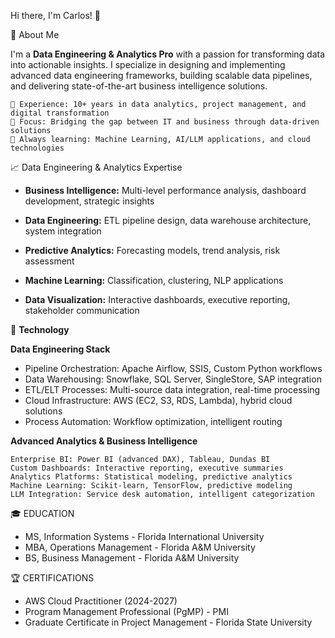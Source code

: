 Hi there, I'm Carlos! 👋

🚀 About Me

I'm a **Data Engineering & Analytics Pro** with a passion for transforming data into actionable insights. I specialize in designing and implementing advanced data engineering frameworks, building scalable data pipelines, and delivering state-of-the-art business intelligence solutions.

    💼 Experience: 10+ years in data analytics, project management, and digital transformation
    🎯 Focus: Bridging the gap between IT and business through data-driven solutions
    🌱 Always learning: Machine Learning, AI/LLM applications, and cloud technologies

📈 Data Engineering & Analytics Expertise

- **Business Intelligence:** Multi-level performance analysis, dashboard development, strategic insights

- **Data Engineering:** ETL pipeline design, data warehouse architecture, system integration

- **Predictive Analytics:** Forecasting models, trend analysis, risk assessment

- **Machine Learning:** Classification, clustering, NLP applications

- **Data Visualization:** Interactive dashboards, executive reporting, stakeholder communication


🔬 **Technology**

**Data Engineering Stack**

- Pipeline Orchestration: Apache Airflow, SSIS, Custom Python workflows
- Data Warehousing: Snowflake, SQL Server, SingleStore, SAP integration
- ETL/ELT Processes: Multi-source data integration, real-time processing
- Cloud Infrastructure: AWS (EC2, S3, RDS, Lambda), hybrid cloud solutions
- Process Automation: Workflow optimization, intelligent routing


**Advanced Analytics & Business Intelligence**

    Enterprise BI: Power BI (advanced DAX), Tableau, Dundas BI
    Custom Dashboards: Interactive reporting, executive summaries
    Analytics Platforms: Statistical modeling, predictive analytics
    Machine Learning: Scikit-learn, TensorFlow, predictive modeling
    LLM Integration: Service desk automation, intelligent categorization


🎓 EDUCATION
- MS, Information Systems - Florida International University
- MBA, Operations Management - Florida A&M University
- BS, Business Management - Florida A&M University

🏆 CERTIFICATIONS
- AWS Cloud Practitioner (2024-2027)
- Program Management Professional (PgMP) - PMI
- Graduate Certificate in Project Management - Florida State University
